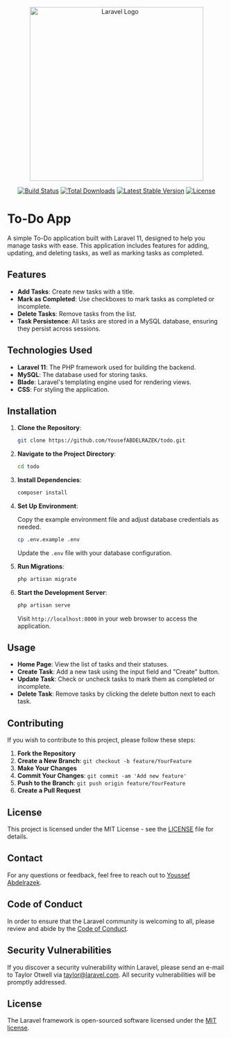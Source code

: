 <p align="center"><a href="https://laravel.com" target="_blank"><img src="https://raw.githubusercontent.com/laravel/art/master/logo-lockup/5%20SVG/2%20CMYK/1%20Full%20Color/laravel-logolockup-cmyk-red.svg" width="400" alt="Laravel Logo"></a></p>

<p align="center">
<a href="https://github.com/laravel/framework/actions"><img src="https://github.com/laravel/framework/workflows/tests/badge.svg" alt="Build Status"></a>
<a href="https://packagist.org/packages/laravel/framework"><img src="https://img.shields.io/packagist/dt/laravel/framework" alt="Total Downloads"></a>
<a href="https://packagist.org/packages/laravel/framework"><img src="https://img.shields.io/packagist/v/laravel/framework" alt="Latest Stable Version"></a>
<a href="https://packagist.org/packages/laravel/framework"><img src="https://img.shields.io/packagist/l/laravel/framework" alt="License"></a>
</p>

# To-Do App

A simple To-Do application built with Laravel 11, designed to help you manage tasks with ease. This application includes features for adding, updating, and deleting tasks, as well as marking tasks as completed.

## Features

- **Add Tasks**: Create new tasks with a title.
- **Mark as Completed**: Use checkboxes to mark tasks as completed or incomplete.
- **Delete Tasks**: Remove tasks from the list.
- **Task Persistence**: All tasks are stored in a MySQL database, ensuring they persist across sessions.

## Technologies Used

- **Laravel 11**: The PHP framework used for building the backend.
- **MySQL**: The database used for storing tasks.
- **Blade**: Laravel's templating engine used for rendering views.
- **CSS**: For styling the application.

## Installation

1. **Clone the Repository**:

    ```bash
    git clone https://github.com/YousefABDELRAZEK/todo.git
    ```

2. **Navigate to the Project Directory**:

    ```bash
    cd todo
    ```

3. **Install Dependencies**:

    ```bash
    composer install
    ```

4. **Set Up Environment**:

    Copy the example environment file and adjust database credentials as needed.

    ```bash
    cp .env.example .env
    ```

    Update the `.env` file with your database configuration.

5. **Run Migrations**:

    ```bash
    php artisan migrate
    ```

6. **Start the Development Server**:

    ```bash
    php artisan serve
    ```

    Visit `http://localhost:8000` in your web browser to access the application.

## Usage

- **Home Page**: View the list of tasks and their statuses.
- **Create Task**: Add a new task using the input field and "Create" button.
- **Update Task**: Check or uncheck tasks to mark them as completed or incomplete.
- **Delete Task**: Remove tasks by clicking the delete button next to each task.

## Contributing

If you wish to contribute to this project, please follow these steps:

1. **Fork the Repository**
2. **Create a New Branch**: `git checkout -b feature/YourFeature`
3. **Make Your Changes**
4. **Commit Your Changes**: `git commit -am 'Add new feature'`
5. **Push to the Branch**: `git push origin feature/YourFeature`
6. **Create a Pull Request**

## License

This project is licensed under the MIT License - see the [LICENSE](LICENSE) file for details.

## Contact

For any questions or feedback, feel free to reach out to [Youssef Abdelrazek](https://github.com/YousefABDELRAZEK).


## Code of Conduct

In order to ensure that the Laravel community is welcoming to all, please review and abide by the [Code of Conduct](https://laravel.com/docs/contributions#code-of-conduct).

## Security Vulnerabilities

If you discover a security vulnerability within Laravel, please send an e-mail to Taylor Otwell via [taylor@laravel.com](mailto:taylor@laravel.com). All security vulnerabilities will be promptly addressed.

## License

The Laravel framework is open-sourced software licensed under the [MIT license](https://opensource.org/licenses/MIT).
